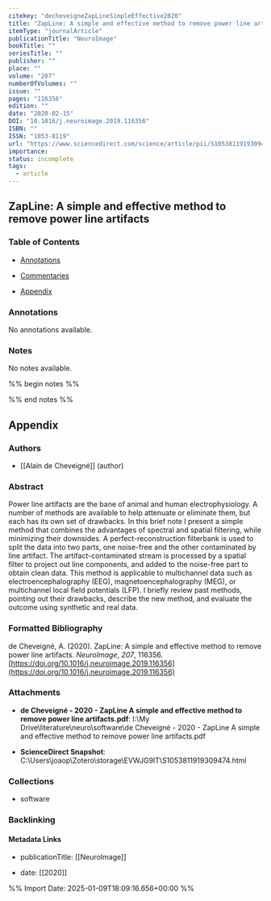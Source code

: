 ```yaml
---
citekey: "decheveigneZapLineSimpleEffective2020"
title: "ZapLine: A simple and effective method to remove power line artifacts"
itemType: "journalArticle"
publicationTitle: "NeuroImage"
bookTitle: ""
seriesTitle: ""
publisher: ""
place: ""
volume: "207"
numberOfVolumes: ""
issue: ""
pages: "116356"
edition: ""
date: "2020-02-15"
DOI: "10.1016/j.neuroimage.2019.116356"
ISBN: ""
ISSN: "1053-8119"
url: "https://www.sciencedirect.com/science/article/pii/S1053811919309474"
importance: 
status: incomplete
tags:
  - article
---
```


## ZapLine: A simple and effective method to remove power line artifacts

### Table of Contents

- [Annotations](#annotations)

+ [Commentaries](#commentaries)

- [Appendix](#appendix)

### Annotations


No annotations available.


### Notes


No notes available.


%% begin notes %%

<!-- Write your personal notes here -->

%% end notes %%

## Appendix

### Authors


- [[Alain de Cheveigné]] (author)



### Abstract

Power line artifacts are the bane of animal and human electrophysiology. A number of methods are available to help attenuate or eliminate them, but each has its own set of drawbacks. In this brief note I present a simple method that combines the advantages of spectral and spatial filtering, while minimizing their downsides. A perfect-reconstruction filterbank is used to split the data into two parts, one noise-free and the other contaminated by line artifact. The artifact-contaminated stream is processed by a spatial filter to project out line components, and added to the noise-free part to obtain clean data. This method is applicable to multichannel data such as electroencephalography (EEG), magnetoencephalography (MEG), or multichannel local field potentials (LFP). I briefly review past methods, pointing out their drawbacks, describe the new method, and evaluate the outcome using synthetic and real data.


### Formatted Bibliography

de Cheveigné, A. (2020). ZapLine: A simple and effective method to remove power line artifacts. _NeuroImage_, _207_, 116356. [https://doi.org/10.1016/j.neuroimage.2019.116356](https://doi.org/10.1016/j.neuroimage.2019.116356)




### Attachments


- **de Cheveigné - 2020 - ZapLine A simple and effective method to remove power line artifacts.pdf**: I:\My Drive\literature\neuro\software\de Cheveigné - 2020 - ZapLine A simple and effective method to remove power line artifacts.pdf

- **ScienceDirect Snapshot**: C:\Users\joaop\Zotero\storage\EVWJG9IT\S1053811919309474.html




### Collections


- software





### Backlinking


#### Metadata Links


- publicationTitle: [[NeuroImage]]




- date: [[2020]]





<!-- Any additional notes or comments -->


%% Import Date: 2025-01-09T18:09:16.656+00:00 %%
